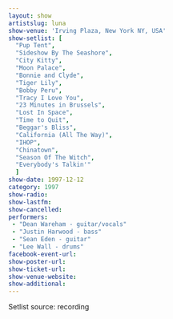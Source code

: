 ```yaml
---
layout: show
artistslug: luna
show-venue: 'Irving Plaza, New York NY, USA'
show-setlist: [
  "Pup Tent",
  "Sideshow By The Seashore",
  "City Kitty",
  "Moon Palace",
  "Bonnie and Clyde",
  "Tiger Lily",
  "Bobby Peru",
  "Tracy I Love You",
  "23 Minutes in Brussels",
  "Lost In Space",
  "Time to Quit",
  "Beggar's Bliss",
  "California (All The Way)",
  "IHOP",
  "Chinatown",
  "Season Of The Witch",
  "Everybody's Talkin'"
  ]
show-date: 1997-12-12
category: 1997
show-radio: 
show-lastfm: 
show-cancelled: 
performers: 
 - "Dean Wareham - guitar/vocals"
 - "Justin Harwood - bass"
 - "Sean Eden - guitar"
 - "Lee Wall - drums"
facebook-event-url: 
show-poster-url: 
show-ticket-url: 
show-venue-website: 
show-additional: 
---
```


Setlist source: recording